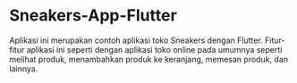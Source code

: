 # Sneakers-App-Flutter

Aplikasi ini merupakan contoh aplikasi toko Sneakers dengan Flutter. Fitur-fitur aplikasi ini seperti dengan aplikasi toko online pada umumnya seperti melihat produk, menambahkan produk ke keranjang, memesan produk, dan lainnya.
